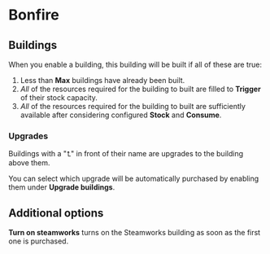 # Bonfire

## Buildings

When you enable a building, this building will be built if all of these are true:

1. Less than **Max** buildings have already been built.
1. _All_ of the resources required for the building to built are filled to **Trigger** of their stock capacity.
1. _All_ of the resources required for the building to built are sufficiently available after considering configured **Stock** and **Consume**.

### Upgrades

Buildings with a "⮤" in front of their name are upgrades to the building above them.

You can select which upgrade will be automatically purchased by enabling them under **Upgrade buildings**.

## Additional options

**Turn on steamworks** turns on the Steamworks building as soon as the first one is purchased.
